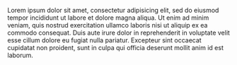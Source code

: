 Lorem ipsum dolor sit amet, consectetur adipisicing elit, sed do eiusmod
tempor incididunt ut labore et dolore magna aliqua. Ut enim ad minim veniam,
quis nostrud exercitation ullamco laboris nisi ut aliquip ex ea commodo
consequat. Duis aute irure dolor in reprehenderit in voluptate velit esse
cillum dolore eu fugiat nulla pariatur. Excepteur sint occaecat cupidatat non
proident, sunt in culpa qui officia deserunt mollit anim id est laborum.

<?php
echo 'test';

$variable = 'test';

	$indented = 'I hope this works!';
	echo $indented . ' too';
		$indented2 = 2;

		echo $indented2 . ' separate';

?>